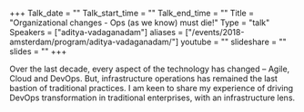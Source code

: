 +++
Talk_date = ""
Talk_start_time = ""
Talk_end_time = ""
Title = "Organizational changes - Ops (as we know) must die!"
Type = "talk"
Speakers = ["aditya-vadaganadam"]
aliases = ["/events/2018-amsterdam/program/aditya-vadaganadam/"]
youtube = ""
slideshare = ""
slides = ""
+++

Over the last decade, every aspect of the technology has changed – Agile, Cloud and DevOps. But, infrastructure operations has remained the last bastion of traditional practices. I am keen to share my experience of driving DevOps transformation in traditional enterprises, with an infrastructure lens.
